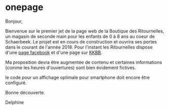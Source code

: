 # onepage
Bonjour, 

Bienvenue sur le premier jet de la page web de la Boutique des Ritournelles, un magasin de seconde main pour les enfants de 0 à 8 ans au coeur de Schaerbeek.
Le projet est en cours de construction et ouvrira ses portes dans le courant de l'année 2018. Pour l'instant les Ritournelles dispose d'une [page facebook](https://www.facebook.com/laritournelleboutique/) et d'une page sur [KKBB](https://www.kisskissbankbank.com/la-ritournelle). 

Ma proposition devra être augmentée de contenu et certaines informations (comme les heures d'ouvertures) sont bien évidement fictives. 

le code pour un affichage optimale pour smartphone doit encore être configuré. 

Bonne découverte. 

Delphine 
